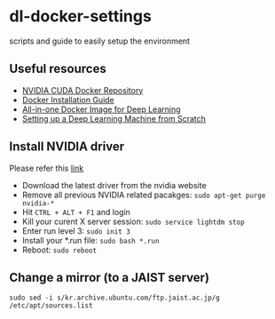 # dl-docker-settings
scripts and guide to easily setup the environment

## Useful resources
* [NVIDIA CUDA Docker Repository][link-cuda-repo]
* [Docker Installation Guide][link-docker-guide]
* [All-in-one Docker Image for Deep Learning][link-dl-docker]
* [Setting up a Deep Learning Machine from Scratch][link-dl-setup]

## Install NVIDIA driver
Please refer this [link][link-askubuntu]
* Download the latest driver from the nvidia website
* Remove all previous NVIDIA related pacakges: ```sudo apt-get purge nvidia-*```
* Hit ```CTRL + ALT + F1``` and login
* Kill your curent X server session: ```sudo service lightdm stop```
* Enter run level 3: ```sudo init 3```
* Install your *.run file: ```sudo bash *.run```
* Reboot: ```sudo reboot```

[link-askubuntu]: http://askubuntu.com/questions/149206/how-to-install-nvidia-run
[link-cuda-repo]: https://hub.docker.com/r/nvidia/cuda/
[link-docker-guide]: https://docs.docker.com/engine/installation/linux/ubuntulinux/
[link-dl-docker]: https://github.com/saiprashanths/dl-docker
[link-dl-setup]: https://github.com/saiprashanths/dl-setup

## Change a mirror (to a JAIST server)
```sudo sed -i s/kr.archive.ubuntu.com/ftp.jaist.ac.jp/g /etc/apt/sources.list```
